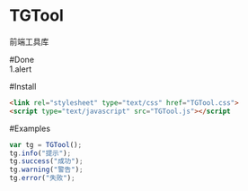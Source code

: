 # TGTool
前端工具库

#Done  
1.alert

#Install
```html  
<link rel="stylesheet" type="text/css" href="TGTool.css">
<script type="text/javascript" src="TGTool.js"></script
```

#Examples
```JavaScript  
var tg = TGTool();
tg.info("提示");
tg.success("成功");
tg.warning("警告");
tg.error("失败");
```
